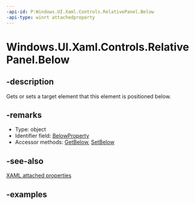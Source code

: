 ```yaml
---
-api-id: P:Windows.UI.Xaml.Controls.RelativePanel.Below
-api-type: winrt attachedproperty
---
```


# Windows.UI.Xaml.Controls.RelativePanel.Below

<!--
see GetBelow, and SetBelow
-->

## -description

Gets or sets a target element that this element is positioned below.

## -remarks

<ul><li>Type: object</li><li>Identifier field: <a href="/uwp/api/windows.ui.xaml.controls.relativepanel.belowproperty">BelowProperty</a></li><li>Accessor methods: <a href="/uwp/api/windows.ui.xaml.controls.relativepanel.getbelow">GetBelow</a>, <a href="/uwp/api/windows.ui.xaml.controls.relativepanel.setbelow">SetBelow</a></li></ul>

## -see-also

[XAML attached properties](/windows/uwp/xaml-platform/attached-properties-overview)

## -examples
